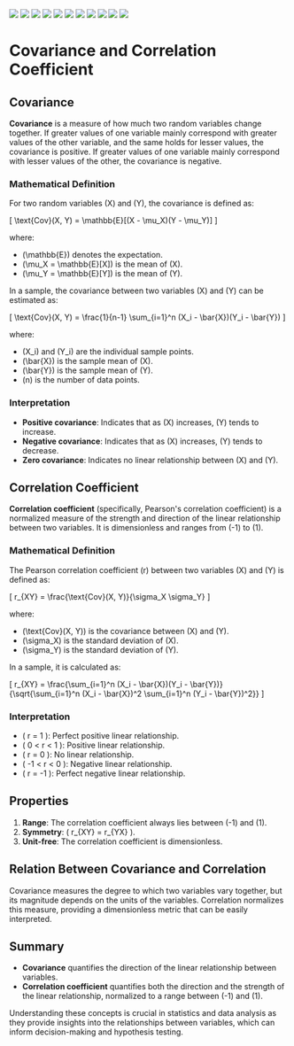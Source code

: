 <img src="images/Image 27-03-23 at 12.37 PM.jpg"/>
<img src="images/Image 27-03-23 at 12.37 PM (1).jpg"/>
<img src="images/Image 27-03-23 at 12.38 PM.jpg"/>
<img src="images/Image 27-03-23 at 12.39 PM.jpg"/>
<img src="images/Image 27-03-23 at 12.39 PM (1).jpg"/>
<img src="images/Image 27-03-23 at 12.40 PM.jpg"/>
<img src="images/Image 27-03-23 at 12.40 PM (1).jpg"/>
<img src="images/Image 27-03-23 at 12.43 PM.jpg"/>
<img src="images/Image 27-03-23 at 12.44 PM.jpg"/>
<img src="images/Image 27-03-23 at 12.41 PM.jpg"/> 
<img src="images/Image 27-03-23 at 12.42 PM.jpg"/>


# Covariance and Correlation Coefficient

## Covariance

**Covariance** is a measure of how much two random variables change together. If greater values of one variable mainly correspond with greater values of the other variable, and the same holds for lesser values, the covariance is positive. If greater values of one variable mainly correspond with lesser values of the other, the covariance is negative. 

### Mathematical Definition

For two random variables \(X\) and \(Y\), the covariance is defined as:

\[ \text{Cov}(X, Y) = \mathbb{E}[(X - \mu_X)(Y - \mu_Y)] \]

where:
- \(\mathbb{E}\) denotes the expectation.
- \(\mu_X = \mathbb{E}[X]\) is the mean of \(X\).
- \(\mu_Y = \mathbb{E}[Y]\) is the mean of \(Y\).

In a sample, the covariance between two variables \(X\) and \(Y\) can be estimated as:

\[ \text{Cov}(X, Y) = \frac{1}{n-1} \sum_{i=1}^n (X_i - \bar{X})(Y_i - \bar{Y}) \]

where:
- \(X_i\) and \(Y_i\) are the individual sample points.
- \(\bar{X}\) is the sample mean of \(X\).
- \(\bar{Y}\) is the sample mean of \(Y\).
- \(n\) is the number of data points.

### Interpretation

- **Positive covariance**: Indicates that as \(X\) increases, \(Y\) tends to increase.
- **Negative covariance**: Indicates that as \(X\) increases, \(Y\) tends to decrease.
- **Zero covariance**: Indicates no linear relationship between \(X\) and \(Y\).

## Correlation Coefficient

**Correlation coefficient** (specifically, Pearson's correlation coefficient) is a normalized measure of the strength and direction of the linear relationship between two variables. It is dimensionless and ranges from \(-1\) to \(1\).

### Mathematical Definition

The Pearson correlation coefficient \(r\) between two variables \(X\) and \(Y\) is defined as:

\[ r_{XY} = \frac{\text{Cov}(X, Y)}{\sigma_X \sigma_Y} \]

where:
- \(\text{Cov}(X, Y)\) is the covariance between \(X\) and \(Y\).
- \(\sigma_X\) is the standard deviation of \(X\).
- \(\sigma_Y\) is the standard deviation of \(Y\).

In a sample, it is calculated as:

\[ r_{XY} = \frac{\sum_{i=1}^n (X_i - \bar{X})(Y_i - \bar{Y})}{\sqrt{\sum_{i=1}^n (X_i - \bar{X})^2 \sum_{i=1}^n (Y_i - \bar{Y})^2}} \]

### Interpretation

- \( r = 1 \): Perfect positive linear relationship.
- \( 0 < r < 1 \): Positive linear relationship.
- \( r = 0 \): No linear relationship.
- \( -1 < r < 0 \): Negative linear relationship.
- \( r = -1 \): Perfect negative linear relationship.

## Properties

1. **Range**: The correlation coefficient always lies between \(-1\) and \(1\).
2. **Symmetry**: \( r_{XY} = r_{YX} \).
3. **Unit-free**: The correlation coefficient is dimensionless.

## Relation Between Covariance and Correlation

Covariance measures the degree to which two variables vary together, but its magnitude depends on the units of the variables. Correlation normalizes this measure, providing a dimensionless metric that can be easily interpreted.

## Summary

- **Covariance** quantifies the direction of the linear relationship between variables.
- **Correlation coefficient** quantifies both the direction and the strength of the linear relationship, normalized to a range between \(-1\) and \(1\).

Understanding these concepts is crucial in statistics and data analysis as they provide insights into the relationships between variables, which can inform decision-making and hypothesis testing.
